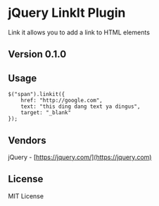 # jQuery LinkIt Plugin #
Link it allows you to add a link to HTML elements

## Version 0.1.0 ##

## Usage ##

	$("span").linkit({
		href: "http://google.com",
		text: "this ding dang text ya dingus",
		target: "_blank"
	});

## Vendors ##
jQuery - [https://jquery.com/](https://jquery.com)

## License ##
MIT License
